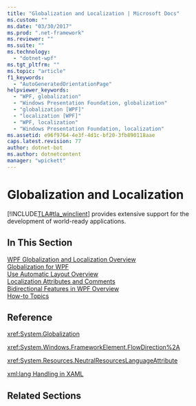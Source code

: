 ```yaml
---
title: "Globalization and Localization | Microsoft Docs"
ms.custom: ""
ms.date: "03/30/2017"
ms.prod: ".net-framework"
ms.reviewer: ""
ms.suite: ""
ms.technology: 
  - "dotnet-wpf"
ms.tgt_pltfrm: ""
ms.topic: "article"
f1_keywords: 
  - "AutoGeneratedOrientationPage"
helpviewer_keywords: 
  - "WPF, globalization"
  - "Windows Presentation Foundation, globalization"
  - "globalization [WPF]"
  - "localization [WPF]"
  - "WPF, localization"
  - "Windows Presentation Foundation, localization"
ms.assetid: e96f9764-4e3f-4d1c-bf20-3fb890118aae
caps.latest.revision: 77
author: dotnet-bot
ms.author: dotnetcontent
manager: "wpickett"
---
```

# Globalization and Localization
[!INCLUDE[TLA#tla_winclient](../../../../includes/tlasharptla-winclient-md.md)] provides extensive support for the development of world-ready applications.  
  
## In This Section  
 [WPF Globalization and Localization Overview](../../../../docs/framework/wpf/advanced/wpf-globalization-and-localization-overview.md)  
 [Globalization for WPF](../../../../docs/framework/wpf/advanced/globalization-for-wpf.md)  
 [Use Automatic Layout Overview](../../../../docs/framework/wpf/advanced/use-automatic-layout-overview.md)  
 [Localization Attributes and Comments](../../../../docs/framework/wpf/advanced/localization-attributes-and-comments.md)  
 [Bidirectional Features in WPF Overview](../../../../docs/framework/wpf/advanced/bidirectional-features-in-wpf-overview.md)  
 [How-to Topics](../../../../docs/framework/wpf/advanced/globalization-and-localization-how-to-topics.md)  
  
## Reference  
 <xref:System.Globalization>  
  
 <xref:System.Windows.FrameworkElement.FlowDirection%2A>  
  
 <xref:System.Resources.NeutralResourcesLanguageAttribute>  
  
 [xml:lang Handling in XAML](../../../../docs/framework/xaml-services/xml-lang-handling-in-xaml.md)  
  
## Related Sections